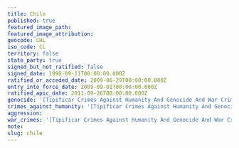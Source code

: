 ```yaml
---
title: Chile
published: true
featured_image_path:
featured_image_attribution:
geocode: CHL
iso_code: CL
territory: false
state_party: true
signed_but_not_ratified: false
signed_date: 1998-09-11T00:00:00.000Z
ratified_or_acceded_date: 2009-06-29T00:00:00.000Z
entry_into_force_date: 2009-09-01T00:00:00.000Z
ratified_apic_date: 2011-09-26T00:00:00.000Z
genocide: '[Tipificar Crimes Against Humanity And Genocide And War Crimes And Crimes Bill # 6406-07, Article 11, 12](https://iccdb.hrlc.net/data/doc/247/)'
crimes_against_humanity: '[Tipificar Crimes Against Humanity And Genocide And War Crimes And Crimes Bill # 6406-07, Article 14, 15] ](https://iccdb.hrlc.net/data/doc/247/)'
aggression:
war_crimes: '[Tipificar Crimes Against Humanity And Genocide And War Crimes And Crimes #Bill 6406-07, Title 2](https://iccdb.hrlc.net/data/doc/247/)'
note:
slug: chile
---
```



